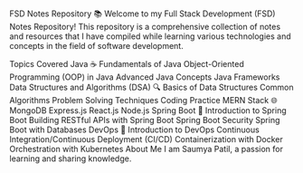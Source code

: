 FSD Notes Repository 📚
Welcome to my Full Stack Development (FSD) Notes Repository! This repository is a comprehensive collection of notes and resources that I have compiled while learning various technologies and concepts in the field of software development.

Topics Covered
Java ☕
Fundamentals of Java
Object-Oriented Programming (OOP) in Java
Advanced Java Concepts
Java Frameworks
Data Structures and Algorithms (DSA) 🔍
Basics of Data Structures
Common Algorithms
Problem Solving Techniques
Coding Practice
MERN Stack 🌐
MongoDB
Express.js
React.js
Node.js
Spring Boot 🌱
Introduction to Spring Boot
Building RESTful APIs with Spring Boot
Spring Boot Security
Spring Boot with Databases
DevOps 🚀
Introduction to DevOps
Continuous Integration/Continuous Deployment (CI/CD)
Containerization with Docker
Orchestration with Kubernetes
About Me
I am Saumya Patil, a passion for learning and sharing knowledge.
